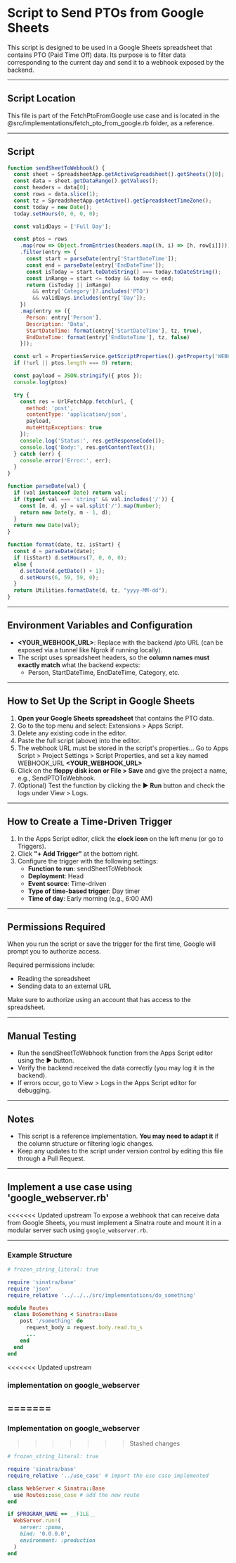 # Script to Send PTOs from Google Sheets

This script is designed to be used in a Google Sheets spreadsheet that contains PTO (Paid Time Off) data. Its purpose is to filter data corresponding to the current day and send it to a webhook exposed by the backend.

---

## Script Location

This file is part of the FetchPtoFromGoogle use case and is located in the @src/implementations/fetch_pto_from_google.rb folder, as a reference. 

---

## Script

```javascript
function sendSheetToWebhook() {
  const sheet = SpreadsheetApp.getActiveSpreadsheet().getSheets()[0];
  const data = sheet.getDataRange().getValues();
  const headers = data[0];
  const rows = data.slice(1);
  const tz = SpreadsheetApp.getActive().getSpreadsheetTimeZone();
  const today = new Date();
  today.setHours(0, 0, 0, 0);

  const validDays = ['Full Day'];

  const ptos = rows
    .map(row => Object.fromEntries(headers.map((h, i) => [h, row[i]])))
    .filter(entry => {
      const start = parseDate(entry['StartDateTime']);
      const end = parseDate(entry['EndDateTime']);
      const isToday = start.toDateString() === today.toDateString();
      const inRange = start <= today && today <= end;
      return (isToday || inRange)
        && entry['Category']?.includes('PTO')
        && validDays.includes(entry['Day']);
    })
    .map(entry => ({
      Person: entry['Person'],
      Description: 'Data',
      StartDateTime: format(entry['StartDateTime'], tz, true),
      EndDateTime: format(entry['EndDateTime'], tz, false)
    }));

  const url = PropertiesService.getScriptProperties().getProperty('WEBHOOK_URL');
  if (!url || ptos.length === 0) return;

  const payload = JSON.stringify({ ptos });
  console.log(ptos)

  try {
    const res = UrlFetchApp.fetch(url, {
      method: 'post',
      contentType: 'application/json',
      payload,
      muteHttpExceptions: true
    });
    console.log('Status:', res.getResponseCode());
    console.log('Body:', res.getContentText());
  } catch (err) {
    console.error('Error:', err);
  }
}

function parseDate(val) {
  if (val instanceof Date) return val;
  if (typeof val === 'string' && val.includes('/')) {
    const [m, d, y] = val.split('/').map(Number);
    return new Date(y, m - 1, d);
  }
  return new Date(val);
}

function format(date, tz, isStart) {
  const d = parseDate(date);
  if (isStart) d.setHours(7, 0, 0, 0);
  else {
    d.setDate(d.getDate() + 1);
    d.setHours(6, 59, 59, 0);
  }
  return Utilities.formatDate(d, tz, "yyyy-MM-dd");
}
```

---

## Environment Variables and Configuration

- **<YOUR_WEBHOOK_URL>**: Replace with the backend /pto URL (can be exposed via a tunnel like Ngrok if running locally).
- The script uses spreadsheet headers, so the **column names must exactly match** what the backend expects:
  - Person, StartDateTime, EndDateTime, Category, etc.

---

## How to Set Up the Script in Google Sheets

1. **Open your Google Sheets spreadsheet** that contains the PTO data.
2. Go to the top menu and select: Extensions > Apps Script.
3. Delete any existing code in the editor.
4. Paste the full script (above) into the editor.
5. The webhook URL must be stored in the script's properties...
Go to Apps Script > Project Settings > Script Properties, and set a key named WEBHOOK_URL **<YOUR_WEBHOOK_URL>**
6. Click on the **floppy disk icon or File > Save** and give the project a name, e.g., SendPTOToWebhook.
7. (Optional) Test the function by clicking the **▶ Run** button and check the logs under View > Logs.

---

## How to Create a Time-Driven Trigger

1. In the Apps Script editor, click the **clock icon** on the left menu (or go to Triggers).
2. Click **"+ Add Trigger"** at the bottom right.
3. Configure the trigger with the following settings:
   - **Function to run**: sendSheetToWebhook
   - **Deployment**: Head
   - **Event source**: Time-driven
   - **Type of time-based trigger**: Day timer
   - **Time of day**: Early morning (e.g., 6:00 AM)

---

## Permissions Required

When you run the script or save the trigger for the first time, Google will prompt you to authorize access.

Required permissions include:

- Reading the spreadsheet
- Sending data to an external URL

Make sure to authorize using an account that has access to the spreadsheet.

---

## Manual Testing

- Run the sendSheetToWebhook function from the Apps Script editor using the ▶ button.
- Verify the backend received the data correctly (you may log it in the backend).
- If errors occur, go to View > Logs in the Apps Script editor for debugging.

---

## Notes

- This script is a reference implementation. **You may need to adapt it** if the column structure or filtering logic changes.
- Keep any updates to the script under version control by editing this file through a Pull Request.

---

## Implement a use case using 'google_webserver.rb'

<<<<<<< Updated upstream
To expose a webhook that can receive data from Google Sheets, you must implement a Sinatra route and mount it in a modular server such using `google_webserver.rb`.

---

### Example Structure

```ruby
# frozen_string_literal: true

require 'sinatra/base'
require 'json'
require_relative '../../../src/implementations/do_something'

module Routes
  class DoSomething < Sinatra::Base
    post '/something' do
      request_body = request.body.read.to_s 
      ...
    end
  end
end

```
<<<<<<< Updated upstream

### implementation on google_webserver
=======
---

### Implementation on google_webserver
>>>>>>> Stashed changes

```ruby
# frozen_string_literal: true

require 'sinatra/base'
require_relative '../use_case' # import the use case implemented

class WebServer < Sinatra::Base
  use Routes::use_case # add the new route
end

if $PROGRAM_NAME == __FILE__
  WebServer.run!(
    server: :puma,
    bind: '0.0.0.0',
    environment: :production
  )
end

```